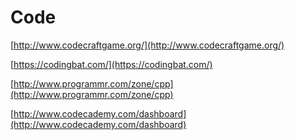 # Code

[http://www.codecraftgame.org/](http://www.codecraftgame.org/) 

[https://codingbat.com/](https://codingbat.com/) 

[http://www.programmr.com/zone/cpp](http://www.programmr.com/zone/cpp) 

[http://www.codecademy.com/dashboard](http://www.codecademy.com/dashboard)

